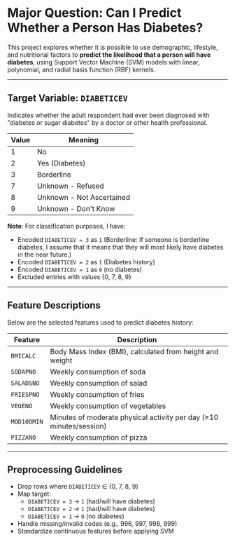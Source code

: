 # Major Question: Can I Predict Whether a Person Has Diabetes?

This project explores whether it is possible to use demographic, lifestyle, and nutritional factors to **predict the likelihood that a person will have diabetes**, using Support Vector Machine (SVM) models with linear, polynomial, and radial basis function (RBF) kernels.

---

## Target Variable: `DIABETICEV`

Indicates whether the adult respondent had ever been diagnosed with "diabetes or sugar diabetes" by a doctor or other health professional.

| Value | Meaning                         |
|-------|---------------------------------|
| 1     | No                              |
| 2     | Yes (Diabetes)                  |
| 3     | Borderline                      |
| 7     | Unknown - Refused               |
| 8     | Unknown - Not Ascertained       |
| 9     | Unknown - Don't Know            |

**Note**: For classification purposes, I have:
- Encoded `DIABETICEV = 3` as `1` (Borderline: If someone is borderline diabetes, I assume that it means that they will most likely have diabetes in the near future.)
- Encoded `DIABETICEV = 2` as `1` (Diabetes history)
- Encoded `DIABETICEV = 1` as `0` (no diabetes)
- Excluded entries with values {0, 7, 8, 9}
---

## Feature Descriptions

Below are the selected features used to predict diabetes history:

| Feature        | Description                                                                 |
|----------------|-----------------------------------------------------------------------------|
| `BMICALC`      | Body Mass Index (BMI), calculated from height and weight                    |
| `SODAPNO`      | Weekly consumption of soda                                                  |
| `SALADSNO`     | Weekly consumption of salad                                                 |
| `FRIESPNO`     | Weekly consumption of fries                                                 |
| `VEGENO`       | Weekly consumption of vegetables                                            |
| `MOD10DMIN`    | Minutes of moderate physical activity per day (≥10 minutes/session)         |
| `PIZZANO`      | Weekly consumption of pizza                                                 |

---

## Preprocessing Guidelines

- Drop rows where `DIABETICEV` ∈ {0, 7, 8, 9}
- Map target:
  - `DIABETICEV = 3` → `1` (had/will have diabetes)
  - `DIABETICEV = 2` → `1` (had/will have diabetes)
  - `DIABETICEV = 1` → `0` (no diabetes)
- Handle missing/invalid codes (e.g., 996, 997, 998, 999)
- Standardize continuous features before applying SVM
